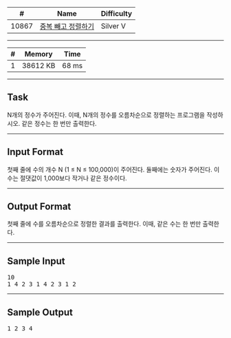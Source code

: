 | #     | Name                                                        | Difficulty |
| ----- | ----------------------------------------------------------- | ---------- |
| 10867 | [중복 빼고 정렬하기](https://www.acmicpc.net/problem/10867) | Silver V   |

---

| #   | Memory   | Time  |
| --- | -------- | ----- |
| 1   | 38612 KB | 68 ms |

---

## Task
N개의 정수가 주어진다. 이때, N개의 정수를 오름차순으로 정렬하는 프로그램을 작성하시오. 같은 정수는 한 번만 출력한다.

---

## Input Format
첫째 줄에 수의 개수 N (1 ≤ N ≤ 100,000)이 주어진다. 둘째에는 숫자가 주어진다. 이 수는 절댓값이 1,000보다 작거나 같은 정수이다.

---

## Output Format
첫째 줄에 수를 오름차순으로 정렬한 결과를 출력한다. 이때, 같은 수는 한 번만 출력한다.

---

## Sample Input

<pre>
10
1 4 2 3 1 4 2 3 1 2
</pre>

---

## Sample Output

<pre>
1 2 3 4
</pre>
